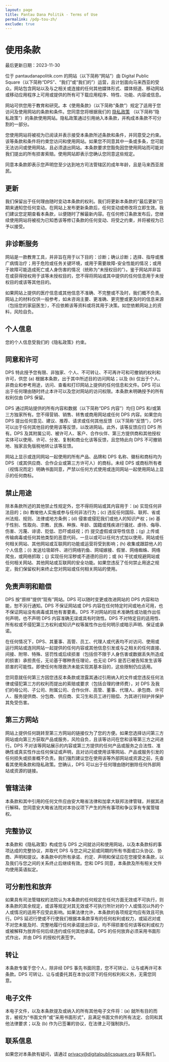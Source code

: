 ```yaml
---
layout: page
title: Pantau Dana Politik - Terms of Use
permalink: /pdp-tou-zh/
exclude: true
---
```


# **使用条款**

最后更新日期：2023-11-30

位于 pantaudanapolitik.com 的网站（以下简称“网站”）由 Digital Public Square（以下简称“DPS”、“我们”或“我们的”）运营，且计划面向马来西亚的受众。网站包含网站以及与之相关或连接的任何其他媒体形式、媒体频道、移动网站或移动应用程序上可用或提供的所有可下载应用程序、特性、功能、内容或信息。

网站可供您用于教育和研究。本《使用条款》（以下简称“条款”）规定了适用于您访问及使用网站的条款和条件。您同意您将根据我们的 [隐私政策](https://digitalpublicsquare.github.io/antimisinfogames/pdp-pp-zh/) （以下简称“隐私政策”）的条款使用网站。隐私政策通过引用纳入本条款，并构成本条款不可分割的一部分。

您使用网站将被视为已阅读并表示接受本条款所述条款和条件，并同意受之约束。该等条款和条件将约束您访问和使用网站。如果您不同意其中一条或多条，您可能无法访问或使用网站，且必须退出网站。本条款要求您豁免因您使用网站而可能对我们提出的所有损害索赔。使用网站即表示您确认您同意这些规定。

同意本条款即表示您声明您至少达到地方司法管辖区的成年年龄，且是马来西亚居民。 

## 更新
我们保留出于任何理由随时变动本条款的权利。我们将更新本条款的“最后更新”日期来通知您任何变动。在网站上发布更新条款后，任何变动或修改将立即生效。我们建议您定期查看本条款，以便随时了解最新内容。在任何修订条款发布后，您继续使用网站将被视为已知悉该等修订条款的任何变动、将受之约束，并将被视为已予以接受。


## 非诊断服务
网站是一款教育工具，并非旨在用于以下目的：诊断；确认诊断；选择、指导或推广病情治疗；用于危险或任务关键环境，或用于需要故障-安全性能的情况；或用于故障可能造成死亡或人身伤害的情况（统称为“未授权目的”）。鉴于网站并非旨在或获得授权用于该等未授权目的，您不得将网站或其中提供的任何信息用于未授权目的或该等其他目的。

如果网站上提供的医疗信息或其他信息不准确、不完整或不及时，我们概不负责。网站上的材料仅供一般参考，如未咨询主要、更准确、更完整或更及时的信息来源（包括您的家庭医生），不应依赖该等资料或将其用于决策。如您依赖网站上的资料，风险自负。

## 个人信息
您的个人信息受我们的《隐私政策》约束。

## 同意和许可
DPS 特此授予您有限、非独家、个人、不可转让、不可再许可和可撤销的权利和许可，供您 (a) 根据本条款，出于其中所述目的访问网站；以及 (b) 仅出于个人、非商业和参考用途，访问、查看和打印网站上提供的任何信息和文件。DPS 可以出于任何理由随时终止本许可以及您对网站的访问权限。本条款未明确授予的所有权利仅由 DPS 保留。

DPS 通过网站提供的所有内容和数据（以下简称“DPS 内容”）均归 DPS 和/或第三方独家所有。您不得营销、销售、转售或商用网站或任何 DPS 内容。如果您向 DPS 提出任何意见、建议、推荐、请求或任何其他反馈（以下简称“反馈”），DPS 可以出于任何其他目的使用该等反馈，以改进网站。此外，该等反馈应归 DPS 所有。DPS 及其附属公司、被许可人、客户、合作伙伴、第三方提供商和其他授权实体可以使用、许可、分发、复制和商业化该等反馈，且您特此向 DPS 不可撤销地、独家且免版税地转让该等反馈。

网站上显示或连同网站一起使用的所有产品、品牌和 DPS 名称、徽标和商标均为 DPS（或其供应商、合作企业或第三方许可人）的商标。未经 DPS 或商标所有者（视情况而定）明确书面同意，严禁以任何方式使用或连同网站一起使用网站上显示的任何商标。

## 禁止用途
除本条款所述的其他禁止性规定外，您不得将网站或其内容用于：(a) 实现任何非法目的；(b) 教唆他人实施或参与任何非法行为；(c) 违反任何国际、联邦、省或州法规、规则、法律或地方条例；(d) 侵害或侵犯我们或他人的知识产权；(e) 基于性别、性取向、宗教、民族、种族、年龄、国籍或残疾进行骚扰、虐待、侮辱、伤害、污蔑、诽谤、贬低、恐吓或歧视；(f) 提交虚假或误导性信息；(g) 上传或传输病毒或任何其他类型的恶意代码，一旦以或可以任何方式加以使用，网站或任何相关网站、其他网站或互联网的功能或运营将受到影响；(h) 收集或跟踪他人的个人信息；(i) 发送垃圾邮件、进行网络钓鱼、网域嫁接、假冒、网络蜘蛛、网络爬虫，或网络抓取；(j) 实现任何淫秽或不道德的目的；或 (k) 干扰或规避网站或任何相关网站、其他网站或互联网的安全功能。如果您违反了任何禁止用途之规定，我们保留权利来终止您对网站或任何相关网站的使用。

## 免责声明和赔偿
DPS 按“原样”提供“现有”网站。DPS 可以随时变更或改进网站的 DPS 内容和功能，恕不另行通知。DPS 不保证网站或 DPS 内容在任何特定时间或地点可用，也不保证网站没有病毒或其他有害要素。DPS 不对网站的技术准确性或功能作出任何声明，也不声明 DPS 内容准确无误或具有时效性。DPS 不对特定目的适用性、所有权或不侵犯第三方权利或知识产权等属性作出任何明示或暗示声明、保证或承诺。

在任何情况下，DPS、其董事、高管、员工、代理人或代表均不对访问、使用或运行网站或连同网站一起提供的任何内容或其他信息引发或与之相关的任何直接、间接、附带、特殊、惩罚性或后续损害（包括但不限于人身伤害或数据丢失所造成的损害）承担责任，无论基于哪种责任理论，也无论 DPS 是否已被告知发生该等损害的可能性。即使任何有限救济未能实现其基本目的，这些限制仍应适用。

您同意就任何第三方因您违反本条款或泄露其通过引用纳入的文件或您违反任何法律或侵犯第三方的权利而提出的索赔或要求（包括合理的律师费），对 DPS 及我们的母公司、子公司、附属公司、合作伙伴、高管、董事、代理人、承包商、许可人、服务提供商、分包商、供应商、实习生和员工进行赔偿、为其进行辩护并保护其免受伤害。

## 第三方网站
网站上提供任何跳转至第三方网站的链接仅为了您的方便。如果您选择访问第三方网站或向第三方获取产品或服务，风险自负，且该等访问在您和该等第三方之间进行。DPS 不对该等网站展示的内容或第三方提供的任何产品或服务之合法性、准确性或真实性作出任何保证或声明，且对访问或使用该等网站、产品或服务引发的任何损失或损害概不负责。我们强烈建议您在使用该等外部网站或资源之前，先查看其使用条款和隐私政策。您确认，DPS 可以出于任何理由随时删除任何外部网站或资源的链接。

## 管辖法律
本条款和其中引用的任何文件应由安大略省法律和加拿大联邦法律管辖，并据其进行解释。您同意安大略省法院对本协议项下产生的所有事项和争议享有专属管辖权。 

## 完整协议
本条款和《隐私政策》构成您与 DPS 之间就访问和使用网站，以及本条款标的事项达成的完整协议，并取代 DPS 与您之间之前或同期的所有书面或口头协议、协商、声明和提议。本条款中的所有承诺、约定、声明和保证应在您接受本条款，以及我们与您之间的关系终止后继续有效。您和 DPS 同意，本条款及所有相关文件均使用英语拟定。

## 可分割性和放弃
如果具有司法管辖权的法院认为本条款的任何规定在任何方面无效或不可执行，则本条款的其余规定，或该等规定对其无效或不可执行所针对的个人或情况以外的个人或情况的适用不应受此影响。如果法律允许，本条款的各项规定均应有效且可执行。DPS 延迟行使或不行使我们根据本条款享有的任何权利或权力，或延迟对或不对您未能及时、完整地履行任何承诺提出异议，均不得损害任何该等权利或权力或被解释为放弃任何后续违约或任何其他承诺。DPS 的任何放弃必须采用书面形式作出，并由 DPS 的授权代表签字。

## 转让
本条款专属于您个人，除非经 DPS 事先书面同意，您不可转让、让与或再许可本条款。DPS 可转让、让与或委托其在本协议项下的任何权利和义务，无需您同意。

## 电子文件
本电子文件，以及本条款提及或纳入的所有其他电子文件将：(a) 就所有目的而言，被视为“书面文件”或“采用书面形式”，且满足书面文件的所有法定、合同和其他法律要求；以及 (b) 作为已签署的协议，在法律上可强制执行。

## 联系信息
如果您对本条款有疑问，请通过 privacy@digitalpublicsquare.org 联系我们。
